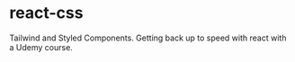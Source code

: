 # react-css
Tailwind and Styled Components. Getting back up to speed with react with a Udemy course. 

